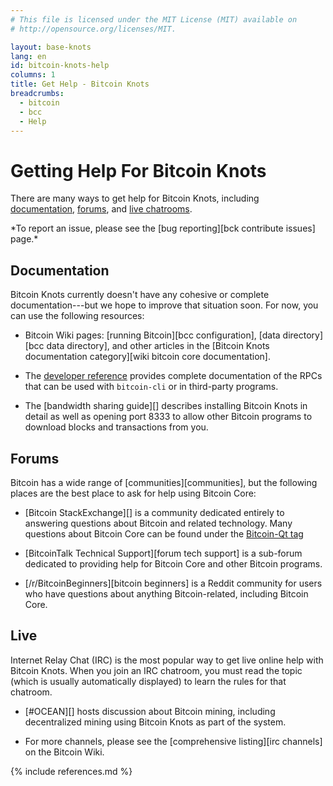 ```yaml
---
# This file is licensed under the MIT License (MIT) available on
# http://opensource.org/licenses/MIT.

layout: base-knots
lang: en
id: bitcoin-knots-help
columns: 1
title: Get Help - Bitcoin Knots
breadcrumbs:
  - bitcoin
  - bcc
  - Help
---
```


<div class="hero">
<div class="container hero-container" markdown="block">

# Getting Help For Bitcoin Knots
</div>
</div>

<div class="bitcore-content">
<div class="container" markdown="block">

There are many ways to get help for Bitcoin Knots, including
[documentation](#documentation), [forums](#forums), and [live chatrooms](#live).


<div class="warning" markdown="block">
*To report an issue, please see the [bug reporting][bck contribute issues] page.*
</div>

## Documentation

Bitcoin Knots currently doesn't have any cohesive or complete
documentation---but we hope to improve that situation soon. For now, you
can use the following resources:

- Bitcoin Wiki pages: [running Bitcoin][bcc configuration], [data
  directory][bcc data directory], and other articles in the [Bitcoin
  Knots documentation category][wiki bitcoin core documentation].

- The [developer reference](https://developer.bitcoin.org/reference/rpc/) provides complete documentation of the
  RPCs that can be used with `bitcoin-cli` or in third-party programs.

- The [bandwidth sharing guide][] describes installing Bitcoin Knots in
  detail as well as opening port 8333 to allow other Bitcoin programs to
  download blocks and transactions from you.

## Forums

Bitcoin has a wide range of [communities][communities], but the following places
are the best place to ask for help using Bitcoin Core:

- [Bitcoin StackExchange][] is a community dedicated entirely to
  answering questions about Bitcoin and related technology.  Many
  questions about Bitcoin Core can be found under the [Bitcoin-Qt
  tag](http://bitcoin.stackexchange.com/questions/tagged/bitcoin-qt)

- [BitcoinTalk Technical Support][forum tech support] is a
  sub-forum dedicated to providing help for Bitcoin Core and other
  Bitcoin programs.

- [/r/BitcoinBeginners][bitcoin beginners] is a Reddit community for
  users who have questions about anything Bitcoin-related, including
  Bitcoin Core.

## Live

Internet Relay Chat (IRC) is the most popular way to get live online
help with Bitcoin Knots. When you join an IRC chatroom, you must read
the topic (which is usually automatically displayed) to learn the rules
for that chatroom.

- [#OCEAN][] hosts discussion about Bitcoin mining, including
  decentralized mining using Bitcoin Knots as part of the system.

- For more channels, please see the [comprehensive listing][irc channels]
  on the Bitcoin Wiki.

{% include references.md %}

</div>
</div>
